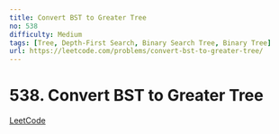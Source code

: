 ```yaml
---
title: Convert BST to Greater Tree
no: 538
difficulty: Medium
tags: [Tree, Depth-First Search, Binary Search Tree, Binary Tree]
url: https://leetcode.com/problems/convert-bst-to-greater-tree/
---
```


# 538. Convert BST to Greater Tree

[LeetCode](https://leetcode.com/problems/convert-bst-to-greater-tree/)

